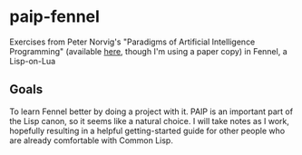 # paip-fennel
Exercises from Peter Norvig's "Paradigms of Artificial Intelligence
Programming" (available [here](https://github.com/norvig/paip-lisp#paradigms-of-artificial-intelligence-programming), though I'm using a paper copy) in Fennel, a Lisp-on-Lua

## Goals
To learn Fennel better by doing a project with it. PAIP is an
important part of the Lisp canon, so it seems like a natural choice. I
will take notes as I work, hopefully resulting in a helpful
getting-started guide for other people who are already comfortable
with Common Lisp.
